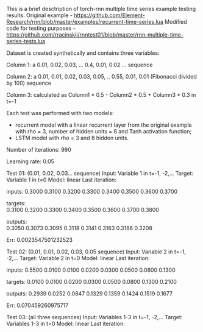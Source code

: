 This is a brief desctription of torch-rnn multiple time series example testing results.
Original example - https://github.com/Element-Research/rnn/blob/master/examples/recurrent-time-series.lua
Modified code for testing purposes - https://github.com/rracinskij/rnntest01/blob/master/rnn-multiple-time-series-tests.lua

Dataset is created synthetically and contains three variables:

Column 1: a 0.01, 0.02, 0.03, ... 0.4, 0.01, 0.02 ... sequence

Column 2: a 0.01, 0.01, 0.02, 0.03, 0.05, .. 0.55, 0.01, 0.01 (Fibonacci divided by 100) sequence

Column 3: calculated as Column1 * 0.5 - Column2 * 0.5 + Column3 * 0.3 in t=-1

Each test was performed with two models:
- recurrent model with a linear recurrent layer from the original example with rho = 3, number of hidden units = 8 and Tanh activation function;
- LSTM model with rho = 3 and 8 hidden units.

Number of iterations: 990

Learning rate: 0.05

Test 01: (0.01, 0.02, 0.03... sequence)
Input: Variable 1 in t=-1, -2,... 
Target: Variable 1 in t=0
Model: linear
Last iteration:

inputs:
 0.3000
 0.3100
 0.3200
 0.3300
 0.3400
 0.3500
 0.3600
 0.3700

targets:	
 0.3100
 0.3200
 0.3300
 0.3400
 0.3500
 0.3600
 0.3700
 0.3800

outputs:	
 0.3050
 0.3073
 0.3095
 0.3118
 0.3141
 0.3163
 0.3186
 0.3208

Err: 0.0023547501232523

Test 02: (0.01, 0.01, 0.02, 0.03, 0.05 sequence)
Input: Variable 2 in t=-1, -2,...
Target: Variable 2 in t=0
Model: linear
Last iteration:

inputs:
 0.5500
 0.0100
 0.0100
 0.0200
 0.0300
 0.0500
 0.0800
 0.1300

targets:
 0.0100
 0.0100
 0.0200
 0.0300
 0.0500
 0.0800
 0.1300
 0.2100

outputs:
 0.2939
 0.0252
 0.0847
 0.1329
 0.1359
 0.1424
 0.1519
 0.1677

Err: 0.070459260975717

Test 03: (all three sequences)
Input: Variables 1-3 in t=-1, -2,...
Target: Variables 1-3 in t=0
Model: linear
Last iteration:


